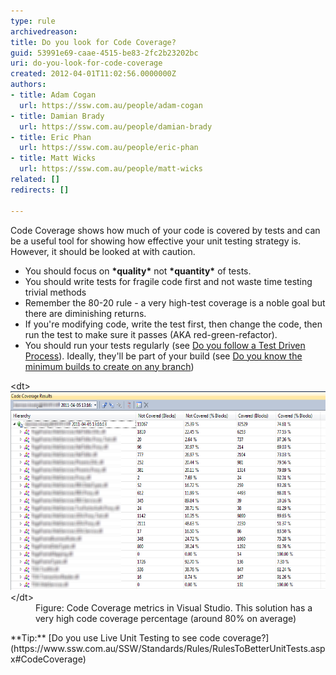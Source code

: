 ```yaml
---
type: rule
archivedreason: 
title: Do you look for Code Coverage?
guid: 53991e69-caae-4515-be83-2fc2b23202bc
uri: do-you-look-for-code-coverage
created: 2012-04-01T11:02:56.0000000Z
authors:
- title: Adam Cogan
  url: https://ssw.com.au/people/adam-cogan
- title: Damian Brady
  url: https://ssw.com.au/people/damian-brady
- title: Eric Phan
  url: https://ssw.com.au/people/eric-phan
- title: Matt Wicks
  url: https://ssw.com.au/people/matt-wicks
related: []
redirects: []

---
```


Code Coverage shows how much of your code is covered by tests and can be a useful tool for showing how effective your unit testing strategy is.  However, it should be looked at with caution.

<!--endintro-->

* You should focus on  **\*quality\*** not  **\*quantity\*** of tests.
* You should write tests for fragile code first and not waste time testing trivial methods
* Remember the 80-20 rule - a very high-test coverage is a noble goal but there are diminishing returns.
* If you're modifying code, write the test first, then change the code, then run the test to make sure it passes (AKA red-green-refactor).
* You should run your tests regularly (see [Do you follow a Test Driven Process](/_layouts/15/FIXUPREDIRECT.ASPX?WebId=3dfc0e07-e23a-4cbb-aac2-e778b71166a2&TermSetId=07da3ddf-0924-4cd2-a6d4-a4809ae20160&TermId=53774ecb-3e5b-4985-89e9-3a57c2737e4c)). Ideally, they'll be part of your build (see [Do you know the minimum builds to create on any branch](http://www.ssw.com.au/ssw/Standards/Rules/RulesToBetterVersionControlwithTFS%28AKASourceControl%29.aspx#MinimumBuilds))

<dl class="image">&lt;dt&gt;<img alt="CodeCoverage_blurred.png" src="CodeCoverage2010.png" style="width:600px;height:318px;">&lt;/dt&gt;<dd>Figure: Code Coverage metrics in Visual Studio. This solution has a very high code coverage percentage (around 80% on average)<br></dd></dl>
**Tip:** [Do you use Live Unit Testing to see code coverage?](https://www.ssw.com.au/SSW/Standards/Rules/RulesToBetterUnitTests.aspx#CodeCoverage)
